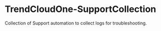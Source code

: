 # TrendCloudOne-SupportCollection
Collection of Support automation to collect logs for troubleshooting.
